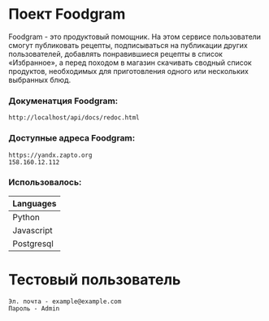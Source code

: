 # Поект Foodgram

Foodgram - это продуктовый помощник. На этом сервисе пользователи смогут публиковать рецепты, подписываться на публикации других пользователей, добавлять понравившиеся рецепты в список «Избранное», а перед походом в магазин скачивать сводный список продуктов, необходимых для приготовления одного или нескольких выбранных блюд.


### Докуменатция Foodgram:

```
http://localhost/api/docs/redoc.html
```

### Доступные адреса Foodgram:
```
https://yandx.zapto.org
158.160.12.112
```

### Использовалось:

| Languages |
|-----------|
| Python    |
| Javascript|
| Postgresql|

# Тестовый пользователь 
```
Эл. почта - example@example.com
Пароль - Admin
```
